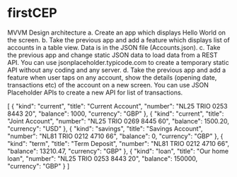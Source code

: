 # firstCEP
MVVM Design architecture
a.	Create an app which displays Hello World on the screen.
b.	Take the previous app and add a feature which displays list of accounts in a table view. Data is in the JSON file (Accounts.json).
c.	Take the previous app and change static JSON data to load data from a REST API. You can use jsonplaceholder.typicode.com to create a temporary static API without any coding and any server.
d.	Take the previous app and add a feature when user taps on any account, show the details (opening date, transactions etc) of the account on a new screen. You can use JSON Placeholder APIs to create a new API for list of transactions.

[
	{
		"kind": "current",
		"title": "Current Account",
		"number": "NL25 TRIO 0253 8443 20",
		"balance": 1000,
		"currency": "GBP"
	},
	{
		"kind": "current",
		"title": "Joint Account",
		"number": "NL25 TRIO 0269 8445 60",
		"balance": 1500.20,
		"currency": "USD"
	},
	{
		"kind": "savings",
		"title": "Savings Account",
		"number": "NL81 TRIO 0212  4710 66",
		"balance": 0,
		"currency": "GBP"
	},
	{
		"kind": "term",
		"title": "Term Deposit",
		"number": "NL81 TRIO 0212 4710 66",
		"balance": 13210.47,
		"currency": "GBP"
	},
	{
		"kind": "loan",
		"title": "Our home loan",
		"number": "NL25 TRIO 0253 8443 20",
		"balance": 150000,
		"currency": "GBP"
	}
]
